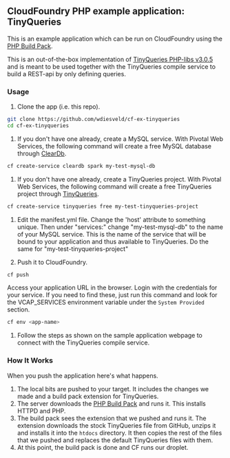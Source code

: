 ## CloudFoundry PHP example application: TinyQueries

This is an example application which can be run on CloudFoundry using the [PHP Build Pack].

This is an out-of-the-box implementation of [TinyQueries PHP-libs v3.0.5] and is meant to be used together with the TinyQueries compile service to build a REST-api by only defining queries.

### Usage

1. Clone the app (i.e. this repo).

  ```bash
  git clone https://github.com/wdiesveld/cf-ex-tinyqueries
  cd cf-ex-tinyqueries
  ```

1. If you don't have one already, create a MySQL service. With Pivotal Web Services, the following command will create a free MySQL database through [ClearDb].

  ```bash
  cf create-service cleardb spark my-test-mysql-db
  ```

1. If you don't have one already, create a TinyQueries project. With Pivotal Web Services, the following command will create a free TinyQueries project through [TinyQueries].

  ```bash
  cf create-service tinyqueries free my-test-tinyqueries-project
  ```

1. Edit the manifest.yml file.  Change the 'host' attribute to something unique. Then under "services:" change "my-test-mysql-db" to the name of your MySQL service. This is the name of the service that will be bound to your application and thus available to TinyQueries. Do the same for "my-test-tinyqueries-project"

1. Push it to CloudFoundry.

  ```bash
  cf push
  ```

  Access your application URL in the browser. Login with the credentials for your service.  If you need to find these, just run this command and look for the VCAP_SERVICES environment variable under the `System Provided` section.

  ```bash
  cf env <app-name>
  ```

1. Follow the steps as shown on the sample application webpage to connect with the TinyQueries compile service.
  
### How It Works

When you push the application here's what happens.

1. The local bits are pushed to your target. It includes the changes we made and a build pack extension for TinyQueries.
1. The server downloads the [PHP Build Pack] and runs it.  This installs HTTPD and PHP.
1. The build pack sees the extension that we pushed and runs it.  The extension downloads the stock TinyQueries file from GitHub, unzips it and installs it into the `htdocs` directory.  It then copies the rest of the files that we pushed and replaces the default TinyQueries files with them. 
1. At this point, the build pack is done and CF runs our droplet.

[TinyQueries PHP-libs v3.0.5]:https://github.com/wdiesveld/tiny-queries-php-api/releases/tag/v3.0.5
[TinyQueries]:http://www.tinyqueries.com
[PHP Build Pack]:https://github.com/dmikusa-pivotal/cf-php-build-pack
[ClearDb]:https://www.cleardb.com/


